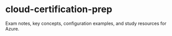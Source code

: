# cloud-certification-prep
Exam notes, key concepts, configuration examples, and study resources for Azure.
